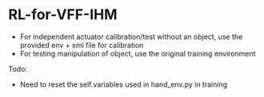 # RL-for-VFF-IHM

* For independent actuator calibration/test without an object, use the provided env + xml file for calibration
* For testing manipulation of object, use the original training environment

Todo:
* Need to reset the self.variables used in hand_env.py in training
